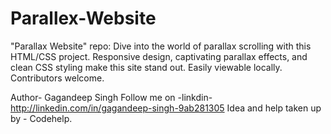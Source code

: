 # Parallex-Website
 "Parallax Website" repo: Dive into the world of parallax scrolling with this HTML/CSS project. Responsive design, captivating parallax effects, and clean CSS styling make this site stand out. Easily viewable locally. Contributors welcome.

Author- Gagandeep Singh
Follow me on -linkdin- http://linkedin.com/in/gagandeep-singh-9ab281305
Idea and help taken up by - Codehelp.
